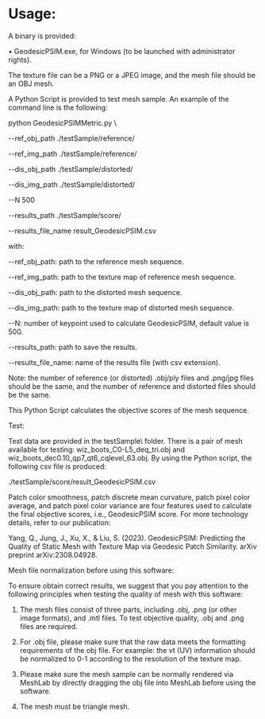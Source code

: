 # Usage:

A binary is provided:

•	GeodesicPSIM.exe, for Windows (to be launched with administrator rights).

The texture file can be a PNG or a JPEG image, and the mesh file should be an OBJ mesh.

A Python Script is provided to test mesh sample. An example of the command line is the following:

python GeodesicPSIMMetric.py \

--ref_obj_path        ./testSample/reference/

--ref_img_path        ./testSample/reference/ 

--dis_obj_path        ./testSample/distorted/ 

--dis_img_path       ./testSample/distorted/ 

--N                 500

--results_path        ./testSample/score/

--results_file_name    result_GeodesicPSIM.csv


with:  

--ref_obj_path: path to the reference mesh sequence.

--ref_img_path: path to the texture map of reference mesh sequence.

--dis_obj_path: path to the distorted mesh sequence.

--dis_img_path: path to the texture map of distorted mesh sequence.

--N: number of keypoint used to calculate GeodesicPSIM, default value is 500.

--results_path: path to save the results.

--results_file_name: name of the results file (with csv extension).  


Note: the number of reference (or distorted) .obj/ply files and .png/jpg files should be the same, and the number of reference and distorted files should be the same. 

This Python Script calculates the objective scores of the mesh sequence. 

Test:

Test data are provided in the testSample\ folder. There is a pair of mesh available for testing: wiz_boots_C0-L5_deq_tri.obj and wiz_boots_dec0.10_qp7_qt6_cqlevel_63.obj. By using the Python script, the following csv file is produced:

./testSample/score/result_GeodesicPSIM.csv

Patch color smoothness, patch discrete mean curvature, patch pixel color average, and patch pixel color variance are four features used to calculate the final objective scores, i.e., GeodesicPSIM score. For more technology details, refer to our publication:

Yang, Q., Jung, J., Xu, X., & Liu, S. (2023). GeodesicPSIM: Predicting the Quality of Static Mesh with Texture Map via Geodesic Patch Similarity. arXiv preprint arXiv:2308.04928.

Mesh file normalization before using this software:

To ensure obtain correct results, we suggest that you pay attention to the following principles when testing the quality of mesh with this software:

1.	The mesh files consist of three parts, including .obj, .png (or other image formats), and .mtl files. To test objective quality, .obj and .png files are required.
   
2.	For .obj file, please make sure that the raw data meets the formatting requirements of the obj file. For example: the vt (UV) information should be normalized to 0-1 according to the resolution of the texture map.

3.	Please make sure the mesh sample can be normally rendered via MeshLab by directly dragging the obj file into MeshLab before using the software.

4. The mesh must be triangle mesh.	



